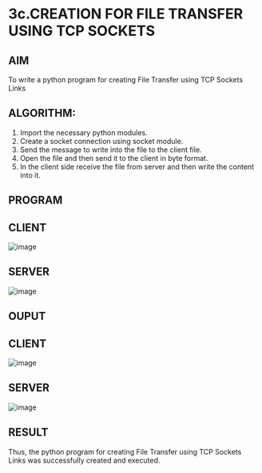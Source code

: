 # 3c.CREATION FOR FILE TRANSFER USING TCP SOCKETS
## AIM
To write a python program for creating File Transfer using TCP Sockets Links
## ALGORITHM:
1. Import the necessary python modules.
2. Create a socket connection using socket module.
3. Send the message to write into the file to the client file.
4. Open the file and then send it to the client in byte format.
5. In the client side receive the file from server and then write the content into it.
## PROGRAM
## CLIENT 
![image](https://github.com/Suresh-2006/3c.FILE_TRANSFER_USING_TCP_SOCKETS/assets/149347611/46240f9a-b6c6-4084-b51e-2710ba6f2e77)
## SERVER
![image](https://github.com/Suresh-2006/3c.FILE_TRANSFER_USING_TCP_SOCKETS/assets/149347611/97f5df2b-7c19-47fd-a94a-f998607a8140)

## OUPUT
## CLIENT 
![image](https://github.com/Suresh-2006/3c.FILE_TRANSFER_USING_TCP_SOCKETS/assets/149347611/bd551d3e-0e1a-4315-bfe3-15972d2e4af8)
## SERVER
![image](https://github.com/Suresh-2006/3c.FILE_TRANSFER_USING_TCP_SOCKETS/assets/149347611/6e8515aa-89d2-4a1c-a551-b4b11c583ee2)

## RESULT
Thus, the python program for creating File Transfer using TCP Sockets Links was 
successfully created and executed.
